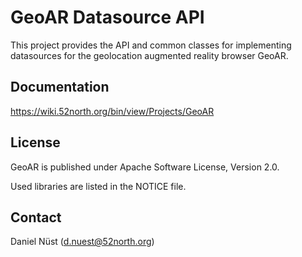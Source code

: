 # GeoAR Datasource API

This project provides the API and common classes for implementing datasources for the geolocation augmented reality browser GeoAR.

## Documentation

https://wiki.52north.org/bin/view/Projects/GeoAR

## License

GeoAR is published under Apache Software License, Version 2.0.

Used libraries are listed in the NOTICE file.

## Contact

Daniel Nüst (d.nuest@52north.org) 
